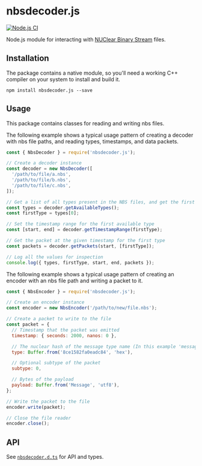 # nbsdecoder.js

[![Node.js CI](https://github.com/Fastcode/nbsdecoder.js/actions/workflows/node.js.yml/badge.svg?branch=main)](https://github.com/Fastcode/nbsdecoder.js/actions/workflows/node.js.yml)

Node.js module for interacting with [NUClear Binary Stream](https://nubook.nubots.net/system/foundations/nuclear#nbs-files) files.

## Installation

The package contains a native module, so you'll need a working C++ compiler on your system to install and build it.

```
npm install nbsdecoder.js --save
```

## Usage

This package contains classes for reading and writing nbs files.

The following example shows a typical usage pattern of creating a decoder with nbs file paths, and reading types, timestamps, and data packets.

```js
const { NbsDecoder } = require('nbsdecoder.js');

// Create a decoder instance
const decoder = new NbsDecoder([
  '/path/to/file/a.nbs',
  '/path/to/file/b.nbs',
  '/path/to/file/c.nbs',
]);

// Get a list of all types present in the NBS files, and get the first type
const types = decoder.getAvailableTypes();
const firstType = types[0];

// Set the timestamp range for the first available type
const [start, end] = decoder.getTimestampRange(firstType);

// Get the packet at the given timestamp for the first type
const packets = decoder.getPackets(start, [firstType]);

// Log all the values for inspection
console.log({ types, firstType, start, end, packets });
```

The following example shows a typical usage pattern of creating an encoder with an nbs file path and writing a packet to it.

```js
const { NbsEncoder } = require('nbsdecoder.js');

// Create an encoder instance
const encoder = new NbsEncoder('/path/to/new/file.nbs');

// Create a packet to write to the file
const packet = {
  // Timestamp that the packet was emitted
  timestamp: { seconds: 2000, nanos: 0 },

  // The nuclear hash of the message type name (In this example 'message.Ping')
  type: Buffer.from('8ce1582fa0eadc84', 'hex'),

  // Optional subtype of the packet
  subtype: 0,

  // Bytes of the payload
  payload: Buffer.from('Message', 'utf8'),
};

// Write the packet to the file
encoder.write(packet);

// Close the file reader
encoder.close();
```

## API

See [`nbsdecoder.d.ts`](./nbsdecoder.d.ts) for API and types.
